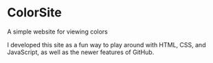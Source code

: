 # ColorSite
A simple website for viewing colors

I developed this site as a fun way to play around with HTML, CSS, and JavaScript, as well as the newer features of GitHub.
